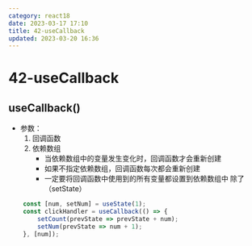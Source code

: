 ```yaml
---
category: react18
date: 2023-03-17 17:10
title: 42-useCallback
updated: 2023-03-20 16:36
---
```


# 42-useCallback

## useCallback()
- 参数：
    1. 回调函数
    2. 依赖数组
        - 当依赖数组中的变量发生变化时，回调函数才会重新创建
        - 如果不指定依赖数组，回调函数每次都会重新创建
        - 一定要将回调函数中使用到的所有变量都设置到依赖数组中
            除了（setState）

```jsx
    const [num, setNum] = useState(1);
    const clickHandler = useCallback(() => {
        setCount(prevState => prevState + num);
        setNum(prevState => num + 1);
    }, [num]);
```